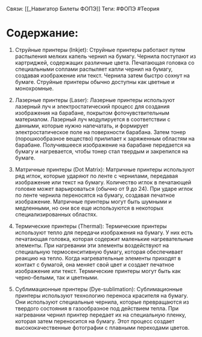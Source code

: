 Связи: [[_Навигатор Билеты ФОПЭ]]
Теги: #ФОПЭ #Теория 

# Содержание:



1. Струйные принтеры (Inkjet): Струйные принтеры работают путем распыления мелких капель чернил на бумагу. Чернила поступают из картриджей, содержащих различные цвета. Печатающая головка со специальными соплами распыляет капли чернил на бумагу, создавая изображение или текст. Чернила затем быстро сохнут на бумаге. Струйные принтеры обычно доступны как цветные и монохромные.

2. Лазерные принтеры (Laser): Лазерные принтеры используют лазерный луч и электростатический процесс для создания изображения на барабане, покрытом фоточувствительным материалом. Лазерный луч модулируется в соответствии с данными, которые нужно напечатать, и формирует электростатическое поле на поверхности барабана. Затем тонер (порошкообразное вещество) прилипает к заряженным областям на барабане. Получившееся изображение на барабане передается на бумагу и нагревается, чтобы тонер стал твердым и закрепился на бумаге.

3. Матричные принтеры (Dot Matrix): Матричные принтеры используют ряд иглок, которые ударяют по ленте с чернилами, передавая изображение или текст на бумагу. Количество иглок в печатающей головке может варьироваться (обычно от 9 до 24). При ударе иглок по ленте чернила переносятся на бумагу, создавая печатное изображение. Матричные принтеры могут быть шумными и медленными, но они все еще используются в некоторых специализированных областях.

4. Термические принтеры (Thermal): Термические принтеры используют тепло для передачи изображения на бумагу. У них есть печатающая головка, которая содержит маленькие нагревательные элементы. При нагревании эти элементы воздействуют на специальную термосенситивную бумагу, которая обеспечивает реакцию на тепло. Когда нагревательные элементы приходят в контакт с бумагой, она меняет свой цвет и создает печатное изображение или текст. Термические принтеры могут быть как черно-белыми, так и цветными.

5. Сублимационные принтеры (Dye-sublimation): Сублимационные принтеры используют технологию переноса красителя на бумагу. Они используют специальные чернила, которые превращаются из твердого состояния в газообразное под действием тепла. При нагревании чернил принтер передает их на специальную пленку, которая затем переносится на бумагу. Этот процесс создает высококачественные фотографии с плавными переходами цветов.
